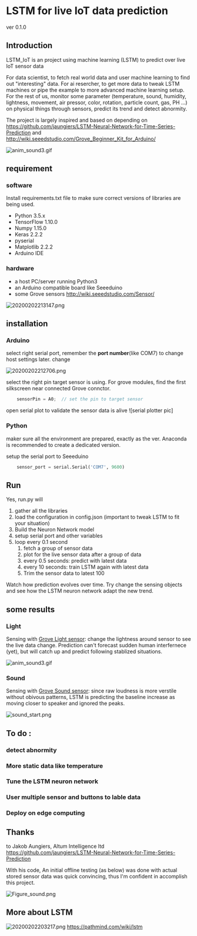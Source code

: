 # LSTM for live IoT data prediction

ver 0.1.0

## Introduction
LSTM_IoT is an project using machine learning (LSTM) to predict over live IoT sensor data 

For data scientist, to fetch real world data and user machine learning to find out "interesting" data. 
For ai resercher, to get more data to tweak LSTM machines or pipe the example to more advanced machine learning setup. 
For the rest of us, monitor some parameter (temperature, sound, humidity, lightness, movement, air pressor, color, rotation, particle count, gas, PH ...) on physical things through sensors, predict its trend and detect abnormity. 

The project is largely inspired and based on depending on https://github.com/jaungiers/LSTM-Neural-Network-for-Time-Series-Prediction and http://wiki.seeedstudio.com/Grove_Beginner_Kit_for_Arduino/ 

![anim_sound3.gif](https://raw.githubusercontent.com/256ericpan/img.bed/master/image/anim_sound3.gif)

## requirement

### software
Install requirements.txt file to make sure correct versions of libraries are being used.

* Python 3.5.x
* TensorFlow 1.10.0
* Numpy 1.15.0
* Keras 2.2.2
* pyserial 
* Matplotlib 2.2.2
* Arduino IDE 

### hardware 

* a host PC/server running Python3 
* an Arduino compatible board like Seeeduino
* some Grove sensors http://wiki.seeedstudio.com/Sensor/ 

![20200202213147.png](https://raw.githubusercontent.com/256ericpan/img.bed/master/image/20200202213147.png)

## installation

### Arduino
select right serial port, remember the **port number**(like COM7) to change host settings later. 
change 

![20200202212706.png](https://raw.githubusercontent.com/256ericpan/img.bed/master/image/20200202212706.png)

select the right pin target sensor is using. For grove modules, find the first silkscreen near connected Grove connctor.
```c
    sensorPin = A0;  // set the pin to target sensor
```
open serial plot to validate the sensor data is alive
![serial plotter pic]

### Python
maker sure all the environment are prepared, exactly as the ver. Anaconda is recommended to create a dedicated version. 

setup the serial port to Seeeduino
```python
    sensor_port = serial.Serial('COM7', 9600)
```

## Run
Yes, run.py will
1. gather all the libraries  
2. load the configuration in config.json (important to tweak LSTM to fit your situation)
3. Build the Neuron Network model
4. setup serial port and other variables
5. loop every 0.1 second
   1. fetch a group of sensor data 
   2. plot for the live sensor data after a group of data
   3. every 0.5 seconds: predict with latest data 
   4. every 10 seconds: train LSTM again with latest data
   5. Trim the sensor data to latest 100 

Watch how prediction evolves over time. 
Try change the sensing objects and see how the LSTM neuron network adapt the new trend. 

## some results 
### Light
Sensing with [Grove Light sensor](http://wiki.seeedstudio.com/Grove-Light_Sensor/): change the lightness around sensor to see the live data change. Prediction can't forecast sudden human interfernece (yet), but will catch up and predict following stablized situations. 

![anim_sound3.gif](https://raw.githubusercontent.com/256ericpan/img.bed/master/image/anim_sound3.gif)


### Sound
Sensing with [Grove Sound sensor](http://wiki.seeedstudio.com/Grove-Sound_Sensor/): since raw loudness is more verstile without obivous patterns, LSTM is predicting the baseline increase as moving closer to speaker and ignored the peaks. 

![sound_start.png](https://raw.githubusercontent.com/256ericpan/img.bed/master/image/sound_start.png)

## To do :
### detect abnormity 
### More static data like temperature
### Tune the LSTM neuron network
### User multiple sensor and buttons to lable data 
### Deploy on edge computing 

## Thanks
to Jakob Aungiers, Altum Intelligence ltd 
https://github.com/jaungiers/LSTM-Neural-Network-for-Time-Series-Prediction

With his code, An initial offline testing (as below) was done with actual stored sensor data was quick convincing, thus I'm confident in accomplish this project.

![Figure_sound.png](https://raw.githubusercontent.com/256ericpan/img.bed/master/image/Figure_sound.png)

## More about LSTM
![20200202203217.png](https://raw.githubusercontent.com/256ericpan/img.bed/master/image/20200202203217.png) 
https://pathmind.com/wiki/lstm


